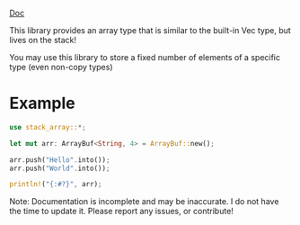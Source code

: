 [Doc](https://docs.rs/stack-array/)

This library provides an array type that is similar to the built-in Vec type, but lives on the stack!

You may use this library to store a fixed number of elements of a specific type (even non-copy types)

# Example

```rust
use stack_array::*;

let mut arr: ArrayBuf<String, 4> = ArrayBuf::new();

arr.push("Hello".into());
arr.push("World".into());

println!("{:#?}", arr);
```

Note: Documentation is incomplete and may be inaccurate. I do not have the time to update it. Please report any issues, or contribute!